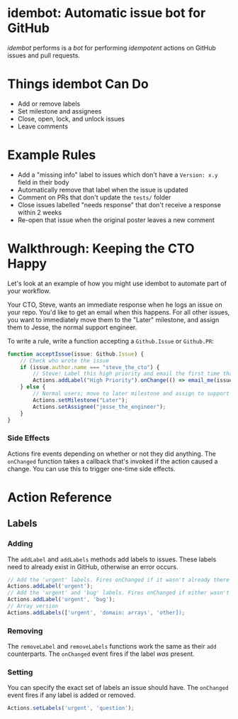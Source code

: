 # idembot: Automatic issue bot for GitHub

*idembot* performs is a *bot* for performing *idempotent* actions on GitHub issues and pull requests.

# Things idembot Can Do

* Add or remove labels
* Set milestone and assignees
* Close, open, lock, and unlock issues
* Leave comments

# Example Rules

* Add a "missing info" label to issues which don't have a `Version: x.y` field in their body
* Automatically remove that label when the issue is updated
* Comment on PRs that don't update the `tests/` folder
* Close issues labelled "needs response" that don't receive a response within 2 weeks
* Re-open that issue when the original poster leaves a new comment

# Walkthrough: Keeping the CTO Happy

Let's look at an example of how you might use idembot to automate part of your workflow.

Your CTO, Steve, wants an immediate response when he logs an issue on your repo.
You'd like to get an email when this happens.
For all other issues, you want to immediately move them to the "Later" milestone,
and assign them to Jesse, the normal support engineer.

To write a rule, write a function accepting a `Github.Issue` or `Github.PR`:

```ts
function acceptIssue(issue: Github.Issue) {
    // Check who wrote the issue
    if (issue.author.name === "steve_the_cto") {
        // Steve! Label this high priority and email the first time that happens
        Actions.addLabel("High Priority").onChange(() => email_me(issue.title, issue.url));
    } else {
        // Normal users; move to later milestone and assign to support
        Actions.setMilestone("Later");
        Actions.setAssignee("jesse_the_engineer");
    }
}
```

### Side Effects

Actions fire events depending on whether or not they did anything.
The `onChanged` function takes a callback that's invoked if the action caused a change.
You can use this to trigger one-time side effects.

# Action Reference

## Labels

### Adding

The `addLabel` and `addLabels` methods add labels to issues.
These labels need to already exist in GitHub, otherwise an error occurs.
```ts
// Add the 'urgent' labels. Fires onChanged if it wasn't already there
Actions.addLabel('urgent');
// Add the 'urgent' and 'bug' labels. Fires onChanged if either wasn't already there
Actions.addLabel('urgent', 'bug');
// Array version
Actions.addLabels(['urgent', 'domain: arrays', 'other]);
```

### Removing

The `removeLabel` and `removeLabels` functions work the same as their `add` counterparts.
The `onChanged` event fires if the label *was* present.

### Setting

You can specify the exact set of labels an issue should have.
The `onChanged` event fires if any label is added or removed.
```ts
Actions.setLabels('urgent', 'question');
```

